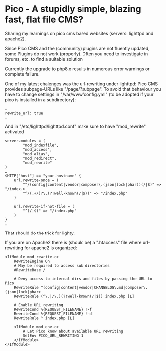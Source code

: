 # Pico - A stupidly simple, blazing fast, flat file CMS?
Sharing my learnings on pico cms based websites (servers: lighttpd and apache2).

Since Pico CMS and the (community) plugins are not fluently updated, some Plugins do not work (properly).
Often you need to investigate in forums, etc. to find a suitable solution.

Currently the upgrade to php8.x results in numerous error warnings or complete failure.

One of my latest chalenges was the url-rewriting under lighttpd:
Pico CMS provides subpage-URLs like "/page/?subpage". To avoid that behaviour you have to change settings in  "/var/www/config.yml" (to be adopted if your pico is installed in a subdirectory):

```
…
rewrite_url: true
…
```

And in "/etc/lighttpd/lighttpd.conf" make sure to have "mod_rewrite" activated

```
server.modules = (
        "mod_indexfile",
        "mod_access",
        "mod_alias",
        "mod_redirect",
        "mod_rewrite"
)
…
$HTTP["host"] == "your-hostname" {
    url.rewrite-once = (
        "^/(config|content|vendor|composer\.(json|lock|phar))(/|$)" => "/index.>
        "^/(.+/)?\.(?!well-known(/|$))" => "/index.php"
    )

    url.rewrite-if-not-file = (
        "^(/|$)" => "/index.php"
    )
}
…
```

That should do the trick for lighty.

If you are on Apache2 there is (should be) a ".htaccess" file where url-rewriting for apache2 is organized:

```
<IfModule mod_rewrite.c>
    RewriteEngine On
    # May be required to access sub directories
    #RewriteBase /

    # Deny access to internal dirs and files by passing the URL to Pico
    RewriteRule ^(config|content|vendor|CHANGELOG\.md|composer\.(json|lock|phar>
    RewriteRule (^\.|/\.)(?!well-known(/|$)) index.php [L]

    # Enable URL rewriting
    RewriteCond %{REQUEST_FILENAME} !-f
    RewriteCond %{REQUEST_FILENAME} !-d
    RewriteRule ^ index.php [L]

    <IfModule mod_env.c>
        # Let Pico know about available URL rewriting
        SetEnv PICO_URL_REWRITING 1
    </IfModule>
</IfModule>
```




